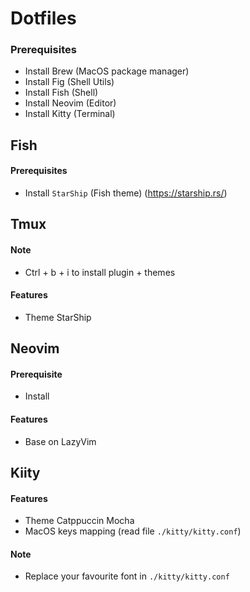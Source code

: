 # Dotfiles

### Prerequisites
- Install Brew (MacOS package manager)
- Install Fig (Shell Utils)
- Install Fish (Shell)
- Install Neovim (Editor)
- Install Kitty (Terminal)

## Fish
#### Prerequisites

- Install ``StarShip`` (Fish theme) (https://starship.rs/)

## Tmux
#### Note
- Ctrl + b + i to install plugin + themes

#### Features
- Theme StarShip

## Neovim
#### Prerequisite
- Install 
#### Features
- Base on LazyVim
## Kiity
#### Features
- Theme Catppuccin Mocha
- MacOS keys mapping (read file ```./kitty/kitty.conf```)

#### Note
- Replace your favourite font in ```./kitty/kitty.conf```
